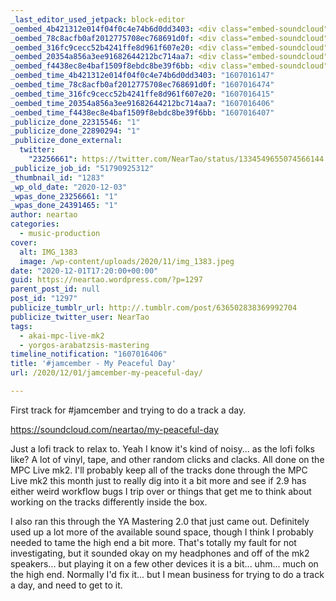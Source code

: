 ```yaml
---
_last_editor_used_jetpack: block-editor
_oembed_4b421312e014f04f0c4e74b6d0dd3403: <div class="embed-soundcloud"><iframe title="My Peaceful Day by NearTao" width="750" height="400" scrolling="no" frameborder="no" src="https://w.soundcloud.com/player/?visual=true&url=https%3A%2F%2Fapi.soundcloud.com%2Ftracks%2F939694738&show_artwork=true&maxwidth=750&maxheight=1000&dnt=1"></iframe></div>
_oembed_78c8acfb0af2012775708ec768691d0f: <div class="embed-soundcloud"><iframe title="Productive Pillow by NearTao" width="500" height="400" scrolling="no" frameborder="no" src="https://w.soundcloud.com/player/?visual=true&url=https%3A%2F%2Fapi.soundcloud.com%2Ftracks%2F940281658&show_artwork=true&maxwidth=500&maxheight=750&dnt=1"></iframe></div>
_oembed_316fc9cecc52b4241ffe8d961f607e20: <div class="embed-soundcloud"><iframe title="My Peaceful Day by NearTao" width="500" height="400" scrolling="no" frameborder="no" src="https://w.soundcloud.com/player/?visual=true&url=https%3A%2F%2Fapi.soundcloud.com%2Ftracks%2F939694738&show_artwork=true&maxwidth=500&maxheight=750&dnt=1"></iframe></div>
_oembed_20354a856a3ee91682644212bc714aa7: <div class="embed-soundcloud"><iframe title="My Peaceful Day by NearTao" width="940" height="400" scrolling="no" frameborder="no" src="https://w.soundcloud.com/player/?visual=true&url=https%3A%2F%2Fapi.soundcloud.com%2Ftracks%2F939694738&show_artwork=true&maxwidth=940&maxheight=1000&dnt=1"></iframe></div>
_oembed_f4438ec8e4baf1509f8ebdc8be39f6bb: <div class="embed-soundcloud"><iframe title="My Peaceful Day by NearTao" width="584" height="400" scrolling="no" frameborder="no" src="https://w.soundcloud.com/player/?visual=true&url=https%3A%2F%2Fapi.soundcloud.com%2Ftracks%2F939694738&show_artwork=true&maxwidth=584&maxheight=876&dnt=1"></iframe></div>
_oembed_time_4b421312e014f04f0c4e74b6d0dd3403: "1607016147"
_oembed_time_78c8acfb0af2012775708ec768691d0f: "1607016474"
_oembed_time_316fc9cecc52b4241ffe8d961f607e20: "1607016415"
_oembed_time_20354a856a3ee91682644212bc714aa7: "1607016406"
_oembed_time_f4438ec8e4baf1509f8ebdc8be39f6bb: "1607016407"
_publicize_done_22315546: "1"
_publicize_done_22890294: "1"
_publicize_done_external:
  twitter:
    "23256661": https://twitter.com/NearTao/status/1334549655074566144
_publicize_job_id: "51790925312"
_thumbnail_id: "1283"
_wp_old_date: "2020-12-03"
_wpas_done_23256661: "1"
_wpas_done_24391465: "1"
author: neartao
categories:
  - music-production
cover:
  alt: IMG_1383
  image: /wp-content/uploads/2020/11/img_1383.jpeg
date: "2020-12-01T17:20:00+00:00"
guid: https://neartao.wordpress.com/?p=1297
parent_post_id: null
post_id: "1297"
publicize_tumblr_url: http://.tumblr.com/post/636502838369992704
publicize_twitter_user: NearTao
tags:
  - akai-mpc-live-mk2
  - yorgos-arabatzsis-mastering
timeline_notification: "1607016406"
title: '#jamcember - My Peaceful Day'
url: /2020/12/01/jamcember-my-peaceful-day/

---
```

First track for #jamcember and trying to do a track a day.

https://soundcloud.com/neartao/my-peaceful-day

Just a lofi track to relax to. Yeah I know it's kind of noisy... as the lofi folks like? A lot of vinyl, tape, and other random clicks and clacks. All done on the MPC Live mk2. I'll probably keep all of the tracks done through the MPC Live mk2 this month just to really dig into it a bit more and see if 2.9 has either weird workflow bugs I trip over or things that get me to think about working on the tracks differently inside the box.

I also ran this through the YA Mastering 2.0 that just came out. Definitely used up a lot more of the available sound space, though I think I probably needed to tame the high end a bit more. That's totally my fault for not investigating, but it sounded okay on my headphones and off of the mk2 speakers... but playing it on a few other devices it is a bit... uhm... much on the high end. Normally I'd fix it... but I mean business for trying to do a track a day, and need to get to it.
